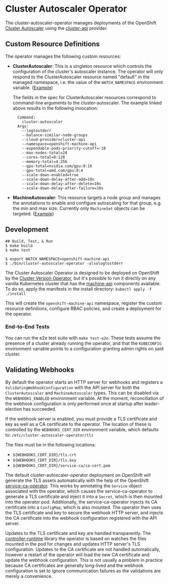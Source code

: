 # Cluster Autoscaler Operator

The cluster-autoscaler-operator manages deployments of the OpenShift
[Cluster Autoscaler][1] using the [cluster-api][2] provider.

[1]: https://github.com/openshift/kubernetes-autoscaler/tree/master/cluster-autoscaler
[2]: https://github.com/kubernetes-sigs/cluster-api


## Custom Resource Definitions

The operator manages the following custom resources:

- __ClusterAutoscaler__: This is a singleton resource which controls the
  configuration of the cluster's autoscaler instance.  The operator will
  only respond to the ClusterAutoscaler resource named "default" in the
  managed namespace, i.e. the value of the `WATCH_NAMESPACE` environment
  variable.  ([Example][ClusterAutoscaler])

  The fields in the spec for ClusterAutoscaler resources correspond to
  command-line arguments to the cluster-autoscaler.  The example
  linked above results in the following invocation:

  ```
    Command:
      cluster-autoscaler
    Args:
      --logtostderr
      --balance-similar-node-groups
      --cloud-provider=cluster-api
      --namespace=openshift-machine-api
      --expendable-pods-priority-cutoff=-10
      --max-nodes-total=24
      --cores-total=8:128
      --memory-total=4:256
      --gpu-total=nvidia.com/gpu:0:16
      --gpu-total=amd.com/gpu:0:4
      --scale-down-enabled=true
      --scale-down-delay-after-add=10s
      --scale-down-delay-after-delete=10s
      --scale-down-delay-after-failure=10s
  ```

- __MachineAutoscaler__: This resource targets a node group and manages
  the annotations to enable and configure autoscaling for that group,
  e.g. the min and max size.  Currently only `MachineSet` objects can be
  targeted.  ([Example][MachineAutoscaler])

[ClusterAutoscaler]: https://github.com/openshift/cluster-autoscaler-operator/blob/master/examples/clusterautoscaler.yaml
[MachineAutoscaler]: https://github.com/openshift/cluster-autoscaler-operator/blob/master/examples/machineautoscaler.yaml


## Development

```sh-session
## Build, Test, & Run
$ make build
$ make test

$ export WATCH_NAMESPACE=openshift-machine-api
$ ./bin/cluster-autoscaler-operator -alsologtostderr
```

The Cluster Autoscaler Operator is designed to be deployed on
OpenShift by the [Cluster Version Operator][CVO], but it's possible to
run it directly on any vanilla Kubernetes cluster that has the
[machine-api][machine-api] components available.  To do so, apply the
manifests in the install directory: `kubectl apply -f ./install`

This will create the `openshift-machine-api` namespace, register the
custom resource definitions, configure RBAC policies, and create a
deployment for the operator.

[CVO]: https://github.com/openshift/cluster-version-operator
[machine-api]: https://github.com/openshift/cluster-api
[cluster-api]: https://github.com/kubernetes-sigs/cluster-api


### End-to-End Tests

You can run the e2e test suite with `make test-e2e`.  These tests
assume the presence of a cluster already running the operator, and
that the `KUBECONFIG` environment variable points to a configuration
granting admin rights on said cluster.


## Validating Webhooks

By default the operator starts an HTTP server for webhooks and
registers a `ValidatingWebhookConfiguration` with the API server for
both the `ClusterAutoscaler` and `MachineAutoscaler` types.  This can
be disabled via the `WEBHOOKS_ENABLED` environment variable.  At the
moment, reconciliation of the webhook configuration is only performed
once at startup after leader-election has succeeded.

If the webhook server is enabled, you must provide a TLS certificate
and key as well as a CA certificate to the operator.  The location of
these is controlled by the `WEBHOOKS_CERT_DIR` environment variable,
which defaults to: `/etc/cluster-autoscaler-operator/tls`

The files must be in the following locations:

  - `${WEBHOOKS_CERT_DIR}/tls.crt`
  - `${WEBHOOKS_CERT_DIR}/tls.key`
  - `${WEBHOOKS_CERT_DIR}/service-ca/ca-cert.pem`

The default cluster-autoscaler-operator deployment on OpenShift will
generate the TLS assets automatically with the help of the OpenShift
[service-ca-operator][service-ca-operator].  This works by annotating
the `Service` object associated with the operator, which causes the
service-ca-operator to generate a TLS certificate and inject it into a
`Secret`, which is then mounted into the operator pod.  Additionally,
the service-ca-operator injects its CA certificate into a `ConfigMap`,
which is also mounted.  The operator then uses the TLS certificate and
key to secure the webhook HTTP server, and injects the CA certificate
into the webhook configuration registered with the API server.

Updates to the TLS certificate and key are handled transparently.  The
[controller-runtime][controller-runtime] library the operator is based
on watches the files mounted in the pod for changes and updates HTTP
server's TLS configuration.  Updates to the CA certificate are not
handled automatically, however a restart of the operator will load the
new CA certificate and update the webhook configuration.  This is not
usually a problem in practice because CA certificates are generally
long-lived and the webhook configuration is set to ignore
communication failures as the validations are merely a convenience.

[service-ca-operator]: https://github.com/openshift/service-ca-operator
[controller-runtime]: https://github.com/kubernetes-sigs/controller-runtime
